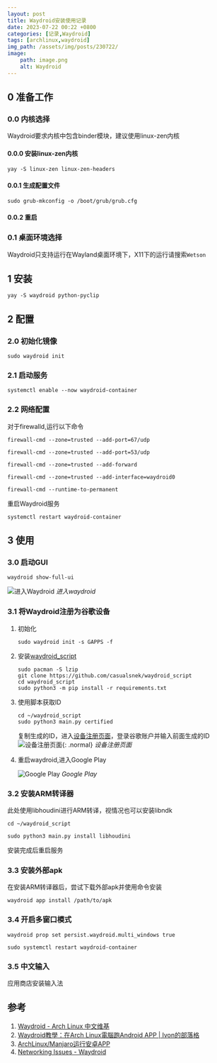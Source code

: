 ```yaml
---
layout: post
title: Waydroid安装使用记录
date: 2023-07-22 00:22 +0800
categories: [记录,Waydroid]
tags: [archlinux,waydroid]
img_path: /assets/img/posts/230722/
image:
    path: image.png
    alt: Waydroid
---
```


## 0 准备工作

### 0.0 内核选择

Waydroid要求内核中包含binder模块，建议使用linux-zen内核

#### 0.0.0 安装linux-zen内核

```shell
yay -S linux-zen linux-zen-headers
```

#### 0.0.1 生成配置文件

```shell
sudo grub-mkconfig -o /boot/grub/grub.cfg
```

#### 0.0.2 重启

### 0.1 桌面环境选择

Waydroid只支持运行在Wayland桌面环境下，X11下的运行请搜索`Wetson`

## 1 安装

```shell
yay -S waydroid python-pyclip
```

## 2 配置

### 2.0 初始化镜像

```shell
sudo waydroid init
```

### 2.1 启动服务

```shell
systemctl enable --now waydroid-container
```

### 2.2 网络配置

对于firewalld,运行以下命令

```shell
firewall-cmd --zone=trusted --add-port=67/udp

firewall-cmd --zone=trusted --add-port=53/udp

firewall-cmd --zone=trusted --add-forward

firewall-cmd --zone=trusted --add-interface=waydroid0

firewall-cmd --runtime-to-permanent
```

重启Waydroid服务

```shell
systemctl restart waydroid-container
```

## 3 使用

### 3.0 启动GUI

```shell
waydroid show-full-ui
```

![进入Waydroid](image.png)
_进入waydroid_

### 3.1 将Waydroid注册为谷歌设备

1. 初始化

    ```shell
    sudo waydroid init -s GAPPS -f
    ```

2. 安装[waydroid_script](https://github.com/casualsnek/waydroid_script)

    ```shell
    sudo pacman -S lzip
    git clone https://github.com/casualsnek/waydroid_script
    cd waydroid_script
    sudo python3 -m pip install -r requirements.txt  
    ```

3. 使用脚本获取ID

    ```shell
    cd ~/waydroid_script
    sudo python3 main.py certified
    ```

    复制生成的ID，进入[设备注册页面](https://www.google.com/android/uncertified/?pli=1)，登录谷歌账户并输入前面生成的ID
    ![设备注册页面](image-2.png){: .normal}
    _设备注册页面_

4. 重启waydroid,进入Google Play

    ![Google Play](image-1.png)
    _Google Play_

### 3.2 安装ARM转译器

此处使用libhoudini进行ARM转译，视情况也可以安装libndk

```shell
cd ~/waydroid_script

sudo python3 main.py install libhoudini
```

安装完成后重启服务

### 3.3 安装外部apk

在安装ARM转译器后，尝试下载外部apk并使用命令安装

```shell
waydroid app install /path/to/apk
```

### 3.4 开启多窗口模式

```shell
waydroid prop set persist.waydroid.multi_windows true

sudo systemctl restart waydroid-container
```

### 3.5 中文输入

应用商店安装输入法

## 参考

1. [Waydroid -  Arch Linux 中文维基](https://wiki.archlinuxcn.org/wiki/Waydroid)
2. [Waydroid教學：在Arch Linux電腦跑Android APP \| Ivon的部落格](https://ivonblog.com/posts/archlinux-waydroid/)
3. [ArchLinux/Manjaro运行安卓APP](https://www.yangc.top/archives/linux-run-android)
4. [Networking Issues - Waydroid](https://docs.waydro.id/debugging/networking-issues)

